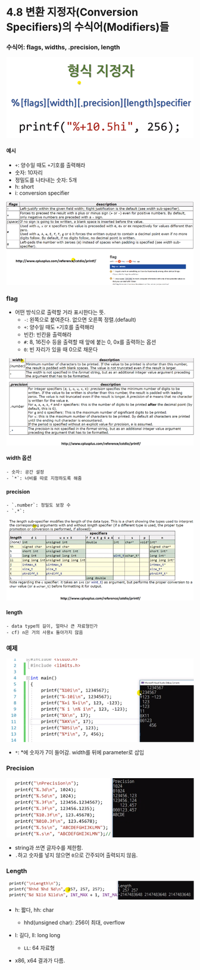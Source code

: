 # 4.8 변환 지정자(Conversion Specifiers)의 수식어(Modifiers)들


### 수식어: flags, widths, .precision, length
![](../images/chapter4/printf2.png)

#### 예시
* `+`: 양수일 때도 `+`기호를 출력해라
* 숫자: 10자리
* 정밀도를 나타내는 숫자: 5개
* h: short
* i: conversion specifier 
    
![](../images/chapter4/printf10.png)

### flag
* 어떤 방식으로 출력할 거라 표시한다는 뜻.
    - `-`: 왼쪽으로 붙여준다. 없으면 오른쪽 정렬.(default)
    - `+`: 양수일 때도 `+`기호를 출력해라
    - 빈칸: 빈칸을 출력해라
    - `#`: 8, 16진수 등을 출력할 때 앞에 붙는 0, 0x를 출력하는 옵션
    - `0`: 빈 자리가 있을 때 0으로 채운다

![](../images/chapter4/printf11.png)

#### width 옵션
    - 숫자: 공간 설정
    - `*`: 너비를 따로 지정하도록 해줌


#### precision
    - `.number`: 정밀도 보장 수
    - `.*`: 

![](../images/chapter4/printf12.png)

#### length
    - data type의 길이, 얼마나 큰 자료형인가
    - cf) n은 거의 사용x 돌아가지 않음

### 예제

![](../images/chapter4/printf13.png)

* `*`: *에 숫자가 7이 들어감. width를 뒤에 parameter로 삽입

### Precision 

![](../images/chapter4/printf14.png)

* string과 쓰면 글자수를 제한함.
* `.`하고 숫자를 넣지 않으면 `0`으로 간주되어 출력되지 않음.

### Length

![](../images/chapter4/printf15.png)

* h: 짧다, hh: char
    - hhd(unsigned char): 256이 최대, overflow
* l: 길다, ll: long long
    - `LL`: 64 자료형

* x86, x64 결과가 다름.